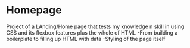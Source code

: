 # Homepage
Project of a LAnding/Home page that tests my knowledge n skill in using CSS and its flexbox features plus the whole of HTML
-From building a boilerplate to filling up HTML with data
-Styling of the page itself
